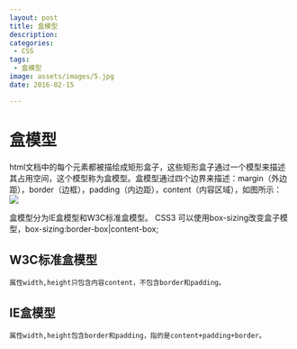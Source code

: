 ```yaml
---
layout: post
title: 盒模型
description: 
categories:
 - CSS
tags: 
 - 盒模型
image: assets/images/5.jpg
date: 2016-02-15

---
```


# 盒模型
   html文档中的每个元素都被描绘成矩形盒子，这些矩形盒子通过一个模型来描述其占用空间，这个模型称为盒模型。盒模型通过四个边界来描述：margin（外边距），border（边框），padding（内边距），content（内容区域），如图所示：
![]({{site.url}}/assets/images/2017/E7541052-7D02-43AE-937A-ADD1F4D61746.jpg)
   
  盒模型分为IE盒模型和W3C标准盒模型。
  CSS3 可以使用box-sizing改变盒子模型，box-sizing:border-box|content-box;
  
  
## W3C标准盒模型

    属性width,height只包含内容content，不包含border和padding。
    
    
    
## IE盒模型

    属性width,height包含border和padding，指的是content+padding+border。


